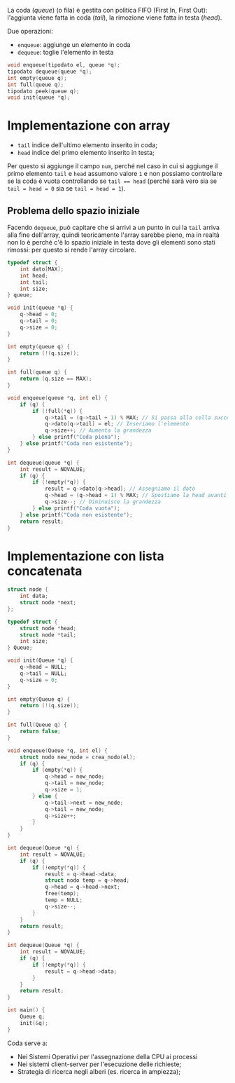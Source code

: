 La coda (_queue_) (o fila) è gestita con politica FIFO (First In, First Out): l'aggiunta viene fatta in coda (_tail_), la rimozione viene fatta in testa (_head_).

Due operazioni:
- `enqueue`: aggiunge un elemento in coda
- `dequeue`: toglie l'elemento in testa

```c
void enqueue(tipodato el, queue *q);
tipodato dequeue(queue *q);
int empty(queue q);
int full(queue q);
tipodato peek(queue q);
void init(queue *q);
```

# Implementazione con array

- `tail` indice dell'ultimo elemento inserito in coda;
- `head` indice del primo elemento inserito in testa;

Per questo si aggiunge il campo `num`, perché nel caso in cui si aggiunge il primo elemento `tail` e `head` assumono valore `1` e non possiamo controllare se la coda è vuota controllando se `tail == head` (perché sarà vero sia se `tail = head = 0` sia se `tail = head = 1`).

## Problema dello spazio iniziale

Facendo `dequeue`, può capitare che si arrivi a un punto in cui la `tail` arriva alla fine dell'array, quindi teoricamente l'array sarebbe pieno, ma in realtà non lo è perché c'è lo spazio iniziale in testa dove gli elementi sono stati rimossi: per questo si rende l'array circolare.

```c
typedef struct {
	int dato[MAX];
	int head;
	int tail;
	int size;
} queue;

void init(queue *q) {
	q->head = 0;
	q->tail = 0;
	q->size = 0;
}

int empty(queue q) {
	return (!(q.size));
}

int full(queue q) {
	return (q.size == MAX);
}

void enqueue(queue *q, int el) {
	if (q) {
		if (!full(*q)) {
			q->tail = (q->tail + 1) % MAX; // Si passa alla cella successiva
			q->dato[q->tail] = el; // Inseriamo l'elemento
			q->size++; // Aumenta la grandezza
		} else printf("Coda piena");
	} else printf("Coda non esistente");
}

int dequeue(queue *q) {
	int result = NOVALUE;
	if (q) {
		if (!empty(*q)) {
			result = q->dato[q->head]; // Assegniamo il dato
			q->head = (q->head + 1) % MAX; // Spostiamo la head avanti di 1
			q->size--; // Diminuisce la grandezza
		} else printf("Coda vuota");
	} else printf("Coda non esistente");
	return result;
}
```

# Implementazione con lista concatenata

```c
struct node {
	int data;
	struct node *next;
};

typedef struct {
	struct node *head;
	struct node *tail;
	int size;
} Queue;

void init(Queue *q) {
	q->head = NULL;
	q->tail = NULL;
	q->size = 0;
}

int empty(Queue q) {
	return (!(q.size));
}

int full(Queue q) {
	return false;
}

void enqueue(Queue *q, int el) {
	struct nodo new_node = crea_nodo(el);
	if (q) {
		if (empty(*q)) {
			q->head = new_node;
			q->tail = new_node;
			q->size = 1;
		} else {
			q->tail->next = new_node;
			q->tail = new_node;
			q->size++;
		}
	}
}

int dequeue(Queue *q) {
	int result = NOVALUE;
	if (q) {
		if (!empty(*q)) {
			result = q->head->data;
			struct nodo temp = q->head;
			q->head = q->head->next;
			free(temp);
			temp = NULL;
			q->size--;
		}
	}
	return result;
}

int dequeue(Queue *q) {
	int result = NOVALUE;
	if (q) {
		if (!empty(*q)) {
			result = q->head->data;
		}
	}
	return result;
}

int main() {
	Queue q;
	init(&q);
}
```

Coda serve a:
- Nei Sistemi Operativi per l'assegnazione della CPU ai processi
- Nei sistemi client-server per l'esecuzione delle richieste;
- Strategia di ricerca negli alberi (es. ricerca in ampiezza);